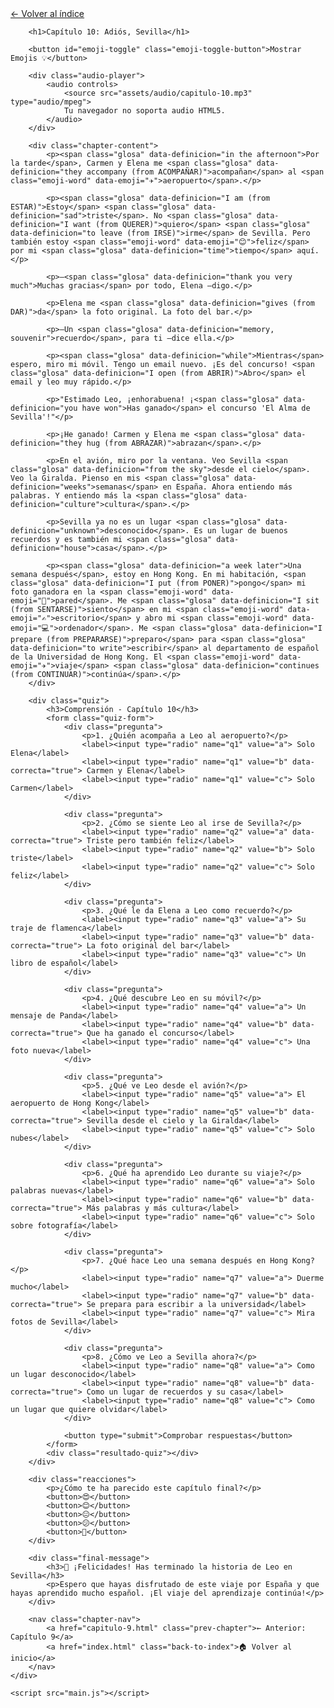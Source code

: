 <html lang="es">
<head>
    <meta charset="UTF-8">
    <meta name="viewport" content="width=device-width, initial-scale=1.0">
    <title>Capítulo 10: Adiós, Sevilla</title>
    <link rel="stylesheet" href="style.css">
</head>
<body>
    <div class="container">
        <a href="index.html" class="back-link">← Volver al índice</a>
        
        <h1>Capítulo 10: Adiós, Sevilla</h1>
        
        <button id="emoji-toggle" class="emoji-toggle-button">Mostrar Emojis 💡</button>
        
        <div class="audio-player">
            <audio controls>
                <source src="assets/audio/capitulo-10.mp3" type="audio/mpeg">
                Tu navegador no soporta audio HTML5.
            </audio>
        </div>
        
        <div class="chapter-content">
            <p><span class="glosa" data-definicion="in the afternoon">Por la tarde</span>, Carmen y Elena me <span class="glosa" data-definicion="they accompany (from ACOMPAÑAR)">acompañan</span> al <span class="emoji-word" data-emoji="✈️">aeropuerto</span>.</p>

            <p><span class="glosa" data-definicion="I am (from ESTAR)">Estoy</span> <span class="glosa" data-definicion="sad">triste</span>. No <span class="glosa" data-definicion="I want (from QUERER)">quiero</span> <span class="glosa" data-definicion="to leave (from IRSE)">irme</span> de Sevilla. Pero también estoy <span class="emoji-word" data-emoji="😊">feliz</span> por mi <span class="glosa" data-definicion="time">tiempo</span> aquí.</p>

            <p>—<span class="glosa" data-definicion="thank you very much">Muchas gracias</span> por todo, Elena —digo.</p>

            <p>Elena me <span class="glosa" data-definicion="gives (from DAR)">da</span> la foto original. La foto del bar.</p>

            <p>—Un <span class="glosa" data-definicion="memory, souvenir">recuerdo</span>, para ti —dice ella.</p>

            <p><span class="glosa" data-definicion="while">Mientras</span> espero, miro mi móvil. Tengo un email nuevo. ¡Es del concurso! <span class="glosa" data-definicion="I open (from ABRIR)">Abro</span> el email y leo muy rápido.</p>

            <p>"Estimado Leo, ¡enhorabuena! ¡<span class="glosa" data-definicion="you have won">Has ganado</span> el concurso 'El Alma de Sevilla'!"</p>

            <p>¡He ganado! Carmen y Elena me <span class="glosa" data-definicion="they hug (from ABRAZAR)">abrazan</span>.</p>

            <p>En el avión, miro por la ventana. Veo Sevilla <span class="glosa" data-definicion="from the sky">desde el cielo</span>. Veo la Giralda. Pienso en mis <span class="glosa" data-definicion="weeks">semanas</span> en España. Ahora entiendo más palabras. Y entiendo más la <span class="glosa" data-definicion="culture">cultura</span>.</p>

            <p>Sevilla ya no es un lugar <span class="glosa" data-definicion="unknown">desconocido</span>. Es un lugar de buenos recuerdos y es también mi <span class="glosa" data-definicion="house">casa</span>.</p>

            <p><span class="glosa" data-definicion="a week later">Una semana después</span>, estoy en Hong Kong. En mi habitación, <span class="glosa" data-definicion="I put (from PONER)">pongo</span> mi foto ganadora en la <span class="emoji-word" data-emoji="🧱">pared</span>. Me <span class="glosa" data-definicion="I sit (from SENTARSE)">siento</span> en mi <span class="emoji-word" data-emoji="✍️">escritorio</span> y abro mi <span class="emoji-word" data-emoji="💻">ordenador</span>. Me <span class="glosa" data-definicion="I prepare (from PREPARARSE)">preparo</span> para <span class="glosa" data-definicion="to write">escribir</span> al departamento de español de la Universidad de Hong Kong. El <span class="emoji-word" data-emoji="✈️">viaje</span> <span class="glosa" data-definicion="continues (from CONTINUAR)">continúa</span>.</p>
        </div>

        <div class="quiz">
            <h3>Comprensión - Capítulo 10</h3>
            <form class="quiz-form">
                <div class="pregunta">
                    <p>1. ¿Quién acompaña a Leo al aeropuerto?</p>
                    <label><input type="radio" name="q1" value="a"> Solo Elena</label>
                    <label><input type="radio" name="q1" value="b" data-correcta="true"> Carmen y Elena</label>
                    <label><input type="radio" name="q1" value="c"> Solo Carmen</label>
                </div>

                <div class="pregunta">
                    <p>2. ¿Cómo se siente Leo al irse de Sevilla?</p>
                    <label><input type="radio" name="q2" value="a" data-correcta="true"> Triste pero también feliz</label>
                    <label><input type="radio" name="q2" value="b"> Solo triste</label>
                    <label><input type="radio" name="q2" value="c"> Solo feliz</label>
                </div>

                <div class="pregunta">
                    <p>3. ¿Qué le da Elena a Leo como recuerdo?</p>
                    <label><input type="radio" name="q3" value="a"> Su traje de flamenca</label>
                    <label><input type="radio" name="q3" value="b" data-correcta="true"> La foto original del bar</label>
                    <label><input type="radio" name="q3" value="c"> Un libro de español</label>
                </div>

                <div class="pregunta">
                    <p>4. ¿Qué descubre Leo en su móvil?</p>
                    <label><input type="radio" name="q4" value="a"> Un mensaje de Panda</label>
                    <label><input type="radio" name="q4" value="b" data-correcta="true"> Que ha ganado el concurso</label>
                    <label><input type="radio" name="q4" value="c"> Una foto nueva</label>
                </div>

                <div class="pregunta">
                    <p>5. ¿Qué ve Leo desde el avión?</p>
                    <label><input type="radio" name="q5" value="a"> El aeropuerto de Hong Kong</label>
                    <label><input type="radio" name="q5" value="b" data-correcta="true"> Sevilla desde el cielo y la Giralda</label>
                    <label><input type="radio" name="q5" value="c"> Solo nubes</label>
                </div>

                <div class="pregunta">
                    <p>6. ¿Qué ha aprendido Leo durante su viaje?</p>
                    <label><input type="radio" name="q6" value="a"> Solo palabras nuevas</label>
                    <label><input type="radio" name="q6" value="b" data-correcta="true"> Más palabras y más cultura</label>
                    <label><input type="radio" name="q6" value="c"> Solo sobre fotografía</label>
                </div>

                <div class="pregunta">
                    <p>7. ¿Qué hace Leo una semana después en Hong Kong?</p>
                    <label><input type="radio" name="q7" value="a"> Duerme mucho</label>
                    <label><input type="radio" name="q7" value="b" data-correcta="true"> Se prepara para escribir a la universidad</label>
                    <label><input type="radio" name="q7" value="c"> Mira fotos de Sevilla</label>
                </div>

                <div class="pregunta">
                    <p>8. ¿Cómo ve Leo a Sevilla ahora?</p>
                    <label><input type="radio" name="q8" value="a"> Como un lugar desconocido</label>
                    <label><input type="radio" name="q8" value="b" data-correcta="true"> Como un lugar de recuerdos y su casa</label>
                    <label><input type="radio" name="q8" value="c"> Como un lugar que quiere olvidar</label>
                </div>

                <button type="submit">Comprobar respuestas</button>
            </form>
            <div class="resultado-quiz"></div>
        </div>

        <div class="reacciones">
            <p>¿Cómo te ha parecido este capítulo final?</p>
            <button>😍</button>
            <button>😊</button>
            <button>😐</button>
            <button>😕</button>
            <button>🤔</button>
        </div>

        <div class="final-message">
            <h3>🎉 ¡Felicidades! Has terminado la historia de Leo en Sevilla</h3>
            <p>Espero que hayas disfrutado de este viaje por España y que hayas aprendido mucho español. ¡El viaje del aprendizaje continúa!</p>
        </div>

        <nav class="chapter-nav">
            <a href="capitulo-9.html" class="prev-chapter">← Anterior: Capítulo 9</a>
            <a href="index.html" class="back-to-index">🏠 Volver al inicio</a>
        </nav>
    </div>

    <script src="main.js"></script>
</body>
</html>
